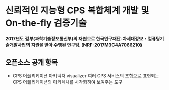 # 신뢰적인 지능형 CPS 복합체계 개발 및 On-the-fly 검증기술
#### 2017년도 정부(과학기술정보통신부)의 재원으로 한국연구재단-차세대정보・컴퓨팅기술개발사업의 지원을 받아 수행된 연구임. (NRF-2017M3C4A7066210)

## 오픈소스 공개 항목
- CPS 어플리케이션 아키텍처 visualizer
여러 CPS 서비스의 조합으로 표현되는 CPS 어플리케이션의 아키텍처를 시각화하여 보여주는 도구
